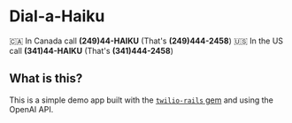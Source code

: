 # Dial-a-Haiku

🇨🇦 In Canada call **(249)44-HAIKU** (That's **(249)444-2458**)
🇺🇸 In the US call **(341)44-HAIKU** (That's **(341)444-2458**)


## What is this?

This is a simple demo app built with the [`twilio-rails` gem](https://github.com/kmcphillips/twilio-rails) and using the OpenAI API.
